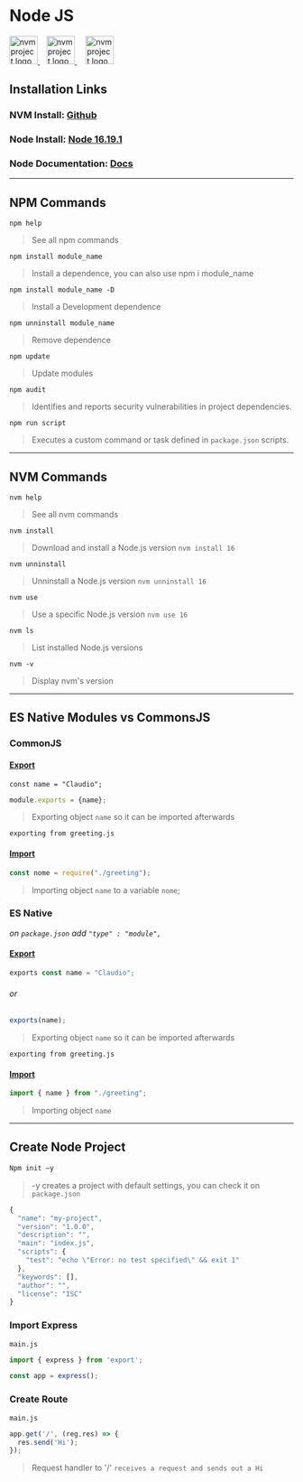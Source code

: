 # Node JS

<a href="https://cdn.freebiesupply.com/logos/large/2x/nodejs-1-logo-png-transparent.png">
  <picture>
    <source media="(prefers-color-scheme: dark)" srcset="https://cdn.freebiesupply.com/logos/large/2x/nodejs-1-logo-png-transparent.png" />
    <img src="https://raw.githubusercontent.com/nvm-sh/logos/HEAD/nvm-logo-color.svg" height="50" alt="nvm project logo" />
  </picture>
</a> &nbsp;&nbsp; 
<a href="https://github.com/nvm-sh/logos">
  <picture>
    <source media="(prefers-color-scheme: dark)" srcset="https://raw.githubusercontent.com/nvm-sh/logos/HEAD/nvm-logo-white.svg" />
    <img src="https://raw.githubusercontent.com/nvm-sh/logos/HEAD/nvm-logo-color.svg" height="50" alt="nvm project logo" />
  </picture>
</a>&nbsp; &nbsp; 
<a href="https://andrejgajdos.com/wp-content/uploads/2019/11/npm-logo.png?x24361">
  <picture>
    <source media="(prefers-color-scheme: dark)" srcset="https://andrejgajdos.com/wp-content/uploads/2019/11/npm-logo.png?x24361" />
    <img src="https://raw.githubusercontent.com/nvm-sh/logos/HEAD/nvm-logo-color.svg" height="50" alt="nvm project logo" />
  </picture>
</a>

## Installation Links


### NVM Install: [Github](https://github.com/nvm-sh/nvm)

### Node Install: [Node 16.19.1](https://nodejs.org/download/release/v16.19.1/node-v16.19.1-x64.msi)

### Node Documentation: [Docs](https://nodejs.org/docs/latest-v18.x/api/)

---
## NPM Commands

```shell
npm help
```  
> See all npm commands


```shell
npm install module_name
```  
> Install a dependence, you can also use npm i module_name

```shell
npm install module_name -D
```  
> Install a Development dependence

```shell
npm unninstall module_name
```  
> Remove dependence

```shell
npm update
```  
> Update modules

```shell
npm audit
```  
> Identifies and reports security vulnerabilities in project dependencies.

```shell
npm run script
```  
> Executes a custom command or task defined in `package.json` scripts.


---

## NVM Commands



```shell
nvm help
```  
> See all nvm commands

```shell
nvm install
```  
> Download and install a Node.js version `nvm install 16`

```shell
nvm unninstall
```  
> Unninstall a Node.js version `nvm unninstall 16`

```shell
nvm use
```  
> Use a specific Node.js version `nvm use 16`

```shell
nvm ls
```  
> List installed Node.js versions

```shell
nvm -v
```  
> Display nvm's version
                   
---
## ES Native Modules vs CommonsJS


### CommonJS

#### <u>Export</u>
`const name = "Claudio";`
```javascript
module.exports = {name};
```  
> Exporting object `name` so it can be imported afterwards

`exporting from greeting.js`

#### <u>Import</u>
```javascript
const nome = require("./greeting");
```  
> Importing object `name` to a variable `nome`;

### ES Native
*on `package.json`*
*add `"type" : "module",`*
#### <u>Export</u>
```javascript
exports const name = "Claudio";
```
###### or
```javascript
exports(name);
```  
> Exporting object `name` so it can be imported afterwards

`exporting from greeting.js`

#### <u>Import</u>
```javascript
import { name } from "./greeting";
```  
> Importing object `name`
---

## Create Node Project

```javascript
Npm init –y
```  
> -y creates a project with default settings, you can check it on
`package.json`
```javascript
{
  "name": "my-project",
  "version": "1.0.0",
  "description": "",
  "main": "index.js",
  "scripts": {
    "test": "echo \"Error: no test specified\" && exit 1"
  },
  "keywords": [],
  "author": "",
  "license": "ISC"
}
```

 ### Import Express
`main.js`

```javascript
import { express } from 'export';
``` 

```javascript
const app = express();
``` 
 ### Create Route
 `main.js`

```javascript
app.get('/', (reg,res) => {
  res.send('Hi');
});
``` 
>Request handler to '/' `receives a request and sends out a Hi`
